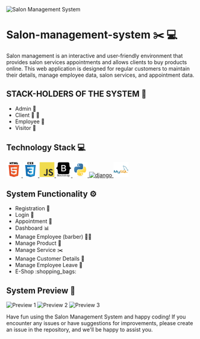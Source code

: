 ![Salon Management System](https://github.com/virugama/Salon-management-system/assets/89926772/19c2e716-6f98-4626-ae70-b17a9796f694)

# Salon-management-system :scissors: :computer:

Salon management is an interactive and user-friendly environment that provides salon services appointments and allows clients to buy products online. This web application is designed for regular customers to maintain their details, manage employee data, salon services, and appointment data.

## STACK-HOLDERS OF THE SYSTEM :busts_in_silhouette:

- Admin :crown:
- Client :man: :woman:
- Employee :barber:
- Visitor :bust_in_silhouette:

## Technology Stack :computer:

<p align="left">
  <a href="https://www.w3.org/html/" target="_blank" rel="noreferrer">
    <img src="https://raw.githubusercontent.com/devicons/devicon/master/icons/html5/html5-original-wordmark.svg" alt="html5" width="40" height="40"/> </a> 
  <a href="https://www.w3schools.com/css/" target="_blank" rel="noreferrer"> 
    <img src="https://raw.githubusercontent.com/devicons/devicon/master/icons/css3/css3-original-wordmark.svg" alt="css3" width="40" height="40"/> </a>
  <a href="https://developer.mozilla.org/en-US/docs/Web/JavaScript" target="_blank" rel="noreferrer">
    <img src="https://raw.githubusercontent.com/devicons/devicon/master/icons/javascript/javascript-original.svg" alt="javascript" width="40" height="40"/> </a>
  <a href="https://getbootstrap.com" target="_blank" rel="noreferrer"> 
    <img src="https://raw.githubusercontent.com/devicons/devicon/master/icons/bootstrap/bootstrap-plain-wordmark.svg" alt="bootstrap" width="40" height="40"/> </a> 
  <a href="https://www.python.org" target="_blank" rel="noreferrer"> 
    <img src="https://raw.githubusercontent.com/devicons/devicon/master/icons/python/python-original.svg" alt="python" width="40" height="40"/> </a> 
  <a href="https://www.djangoproject.com/" target="_blank" rel="noreferrer"> 
    <img src="https://cdn.worldvectorlogo.com/logos/django.svg" alt="django" width="40" height="40"/> </a>
  <a href="https://www.mysql.com/" target="_blank" rel="noreferrer">
    <img src="https://raw.githubusercontent.com/devicons/devicon/master/icons/mysql/mysql-original-wordmark.svg" alt="mysql" width="40" height="40"/> </a> 
</p>


## System Functionality :gear:

- Registration :pencil:
- Login :key:
- Appointment :calendar:
- Dashboard :bar_chart:
- Manage Employee (barber) :technologist:
- Manage Product :shopping_cart:
- Manage Service :scissors:
- Manage Customer Details :busts_in_silhouette:
- Manage Employee Leave :calendar:
- E-Shop :shopping_bags:

## System Preview :eyes:

![Preview 1](https://github.com/virugama/Salon-management-system/assets/89926772/3c40ef72-71e1-424c-87c8-444dbe5523f9)
![Preview 2](https://github.com/virugama/Salon-management-system/assets/89926772/dc07454c-7882-47ca-921c-2774cf6e39d9)
![Preview 3](https://github.com/virugama/Salon-management-system/assets/89926772/1dd99e89-5fdf-4c5a-b888-50e8c0e670b3)

Have fun using the Salon Management System and happy coding! If you encounter any issues or have suggestions for improvements, please create an issue in the repository, and we'll be happy to assist you.
